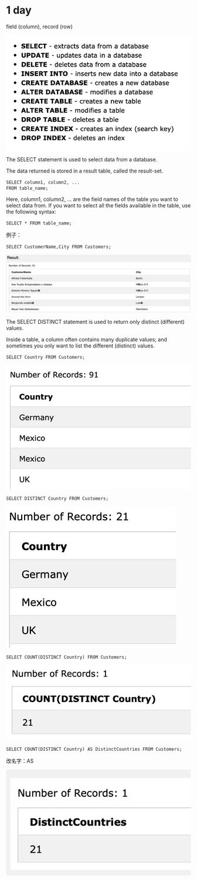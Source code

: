# 1 day

field \(column\), record \(row\)

![](.gitbook/assets/image%20%2810%29.png)



The SELECT statement is used to select data from a database.

The data returned is stored in a result table, called the result-set.

```text
SELECT column1, column2, ...
FROM table_name;
```

Here, column1, column2, ... are the field names of the table you want to select data from. If you want to select all the fields available in the table, use the following syntax:

```text
SELECT * FROM table_name;
```

例子：

```text
SELECT CustomerName,City FROM Customers;
```

![](.gitbook/assets/image%20%2812%29.png)

The SELECT DISTINCT statement is used to return only distinct \(different\) values.

Inside a table, a column often contains many duplicate values; and sometimes you only want to list the different \(distinct\) values.

```text
SELECT Country FROM Customers;
```

![](.gitbook/assets/image%20%287%29.png)

```text
SELECT DISTINCT Country FROM Customers;
```

![](.gitbook/assets/image%20%284%29.png)

```text
SELECT COUNT(DISTINCT Country) FROM Customers;
```

![](.gitbook/assets/image.png)

```text
SELECT COUNT(DISTINCT Country) AS DistinctCountries FROM Customers;
```

改名字：AS

![](.gitbook/assets/image%20%285%29.png)



